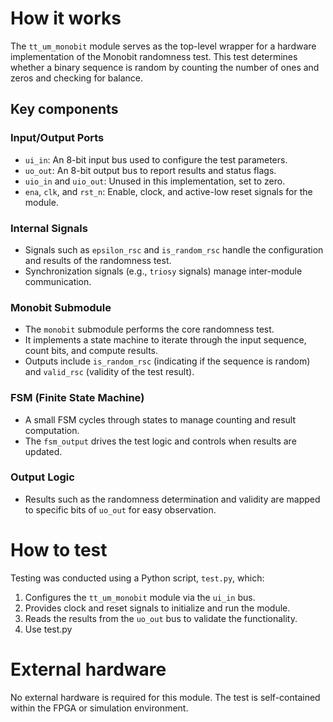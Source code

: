 <!---

This file is used to generate your project datasheet. Please fill in the information below and delete any unused
sections.

You can also include images in this folder and reference them in the markdown. Each image must be less than
512 kb in size, and the combined size of all images must be less than 1 MB.
-->

# How it works

The `tt_um_monobit` module serves as the top-level wrapper for a hardware implementation of the Monobit randomness test. This test determines whether a binary sequence is random by counting the number of ones and zeros and checking for balance.

## Key components

### Input/Output Ports

- `ui_in`: An 8-bit input bus used to configure the test parameters.
- `uo_out`: An 8-bit output bus to report results and status flags.
- `uio_in` and `uio_out`: Unused in this implementation, set to zero.
- `ena`, `clk`, and `rst_n`: Enable, clock, and active-low reset signals for the module.

### Internal Signals

- Signals such as `epsilon_rsc` and `is_random_rsc` handle the configuration and results of the randomness test.
- Synchronization signals (e.g., `triosy` signals) manage inter-module communication.

### Monobit Submodule

- The `monobit` submodule performs the core randomness test.
- It implements a state machine to iterate through the input sequence, count bits, and compute results.
- Outputs include `is_random_rsc` (indicating if the sequence is random) and `valid_rsc` (validity of the test result).

### FSM (Finite State Machine)

- A small FSM cycles through states to manage counting and result computation.
- The `fsm_output` drives the test logic and controls when results are updated.

### Output Logic

- Results such as the randomness determination and validity are mapped to specific bits of `uo_out` for easy observation.

# How to test

Testing was conducted using a Python script, `test.py`, which:

1. Configures the `tt_um_monobit` module via the `ui_in` bus.
2. Provides clock and reset signals to initialize and run the module.
3. Reads the results from the `uo_out` bus to validate the functionality.
4. Use test.py 

# External hardware

No external hardware is required for this module. The test is self-contained within the FPGA or simulation environment.

